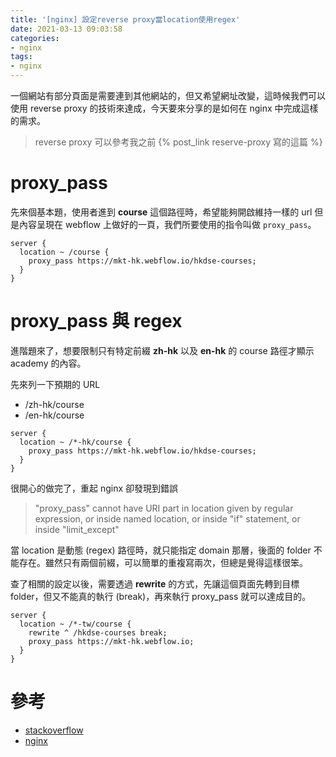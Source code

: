 ```yaml
---
title: '[nginx] 設定reverse proxy當location使用regex'
date: 2021-03-13 09:03:58
categories:
- nginx
tags:
- nginx
---
```


一個網站有部分頁面是需要連到其他網站的，但又希望網址改變，這時候我們可以使用 reverse proxy 的技術來達成，今天要來分享的是如何在 nginx 中完成這樣的需求。

> reverse proxy 可以參考我之前 {% post_link reserve-proxy 寫的這篇 %}

<!-- more -->

# proxy_pass

先來個基本題，使用者進到 **course** 這個路徑時，希望能夠開啟維持一樣的 url 但是內容呈現在 webflow 上做好的一頁，我們所要使用的指令叫做 `proxy_pass`。

```nginx
server {
  location ~ /course {
    proxy_pass https://mkt-hk.webflow.io/hkdse-courses;
  }
}
```

# proxy_pass 與 regex

進階題來了，想要限制只有特定前綴 **zh-hk** 以及 **en-hk** 的 course 路徑才顯示 academy 的內容。

先來列一下預期的 URL

* /zh-hk/course
* /en-hk/course

```nginx
server {
  location ~ /*-hk/course {
    proxy_pass https://mkt-hk.webflow.io/hkdse-courses;
  }
}
```

很開心的做完了，重起 nginx 卻發現到錯誤

> "proxy_pass" cannot have URI part in location given by regular expression, or inside named location, or inside "if" statement, or inside "limit_except"

當 location 是動態 (regex) 路徑時，就只能指定 domain 那層，後面的 folder 不能存在。雖然只有兩個前綴，可以簡單的重複寫兩次，但總是覺得這樣很笨。

查了相關的設定以後，需要透過 **rewrite** 的方式，先讓這個頁面先轉到目標 folder，但又不能真的執行 (break)，再來執行 proxy_pass 就可以達成目的。

```nginx
server {
  location ~ /*-tw/course {
    rewrite ^ /hkdse-courses break;
    proxy_pass https://mkt-hk.webflow.io;
  }
}
```

# 參考

* [stackoverflow](https://stackoverflow.com/questions/53353572/proxy-pass-cannot-have-uri-part-in-location-given-by-regular-expression)
* [nginx](http://nginx.org/en/docs/http/ngx_http_rewrite_module.html#break)